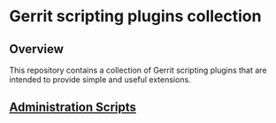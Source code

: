 Gerrit scripting plugins collection
===================================

Overview
--------
This repository contains a collection of Gerrit scripting plugins
that are intended to provide simple and useful extensions.

[Administration Scripts](/admin/)
------------------------
